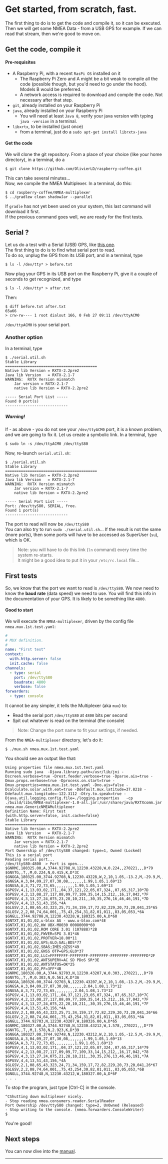 # Get started, from scratch, fast.

The first thing to do is to get the code and compile it, so it can be executed.  
Then we will get some NMEA Data - from a USB GPS for example. If we can read that stream, then we're good to move on.

## Get the code, compile it
#### Pre-requisites
- A Raspberry Pi, with a recent `RasPi OS` installed on it
    - The Raspberry Pi Zero and A might be a bit weak to compile all the code (possible though, but you'd need to go under the hood). Models B would be preferred.
    - A network access is required to download and compile the code. Not necessary after that step. 
- `git`, already installed on your Raspberry Pi
- `java`, already installed on your Raspberry Pi
    - You will need at least `Java 8`, verify your java version with typing `java -version` in a terminal.
- `libxrtx`, to be installed (just once)
    - from a terminal, just do a `sudo apt-get install librxtx-java`
#### Get the code
We will clone the git repository. From a place of your choice (like your home directory), 
in a terminal, do a 
```
$ git clone https://github.com/OlivierLD/raspberry-coffee.git
```
This can take several minutes...  
Now, we compile the NMEA Multiplexer. In a terminal, do this:
```
$ cd raspberry-coffee/NMEA-multiplexer
$ ../gradlew clean shadowJar --parallel
```
If `gradle` has not yet been used on your system, this last command will download it first.  
If the previous command goes well, we are ready for the first tests. 

## Serial ?
Let us do a test with a Serial (USB) GPS, like [this one](https://www.amazon.com/Onyehn-Navigation-External-Receiver-Raspberry/dp/B07GJGSZB9/ref=sr_1_5?crid=AXIK022XF9XZ&dchild=1&keywords=usb+gps+dongle&qid=1614448258&sprefix=USB+GPS%2Caps%2C217&sr=8-5).  
The first thing to do is to find what serial port to read.  
To do so, unplug the GPS from its USB port, and in a terminal, type
```
$ ls -l /dev/tty* > before.txt
```
Now plug your GPS in its USB port on the Raspberry Pi, give it a couple of seconds to get recognized, and type
```
$ ls -l /dev/tty* > after.txt
```
Then:
```
$ diff before.txt after.txt
65a66
> crw-rw---- 1 root dialout 166, 0 Feb 27 09:11 /dev/ttyACM0
```
`/dev/ttyACM0` is your serial port.

### Another option
In a terminal, type
```
$ ./serial.util.sh 
Stable Library
=========================================
Native lib Version = RXTX-2.2pre2
Java lib Version   = RXTX-2.1-7
WARNING:  RXTX Version mismatch
	Jar version = RXTX-2.1-7
	native lib Version = RXTX-2.2pre2

----- Serial Port List -----
Found 0 port(s)
----------------------------
```
##### Warning!
If - as above - you do not see your `/dev/ttyACM0` port, it is a known problem, and we are going to fix it. 
Let us create a symbolic link. In a terminal, type
```
$ sudo ln -s /dev/ttyACM0 /dev/ttyS80
```
Now, re-launch `serial.util.sh`:
```
$ ./serial.util.sh 
Stable Library
=========================================
Native lib Version = RXTX-2.2pre2
Java lib Version   = RXTX-2.1-7
WARNING:  RXTX Version mismatch
	Jar version = RXTX-2.1-7
	native lib Version = RXTX-2.2pre2

----- Serial Port List -----
Port: /dev/ttyS80, SERIAL, free.
Found 1 port(s)
----------------------------
```
The port to read will now be `/dev/ttyS80`  
You can also try to run `sudo ./serial.util.sh`... If the result is not the same (more ports), then some ports will have
to be accessed as SuperUser (`su`), which is OK.

> Note: you will have to do this link (`ln` command) every time the system re-starts.  
> It might be a good idea to put it in your `/etc/rc.local` file...

## First tests
So, we know that the port we want to read is `/dev/ttyS80`. We now need to know the **baud rate** (data speed)
we need to use. You will find this info in the documentation of your GPS. It is likely to 
be something like `4800`.

#### Good to start
We will execute the `NMEA-multiplexer`, driven by the config file `nmea.mux.1st.test.yaml`:
```yaml
#
# MUX definition.
#
name: "First test"
context:
  with.http.server: false
  init.cache: false
channels:
  - type: serial
    port: /dev/ttyS80
    baudrate: 4800
    verbose: false
forwarders:
  - type: console
```
It cannot be any simpler, it tells the Multiplexer (aka `mux`) to:
- Read the serial port `/dev/ttyS80` at `4800` bits per second
- Spit out whatever is read on the terminal (the console)

> Note: Change the port name to fit your settings, if needed.

From the `NMEA-multiplexer` directory, let's do it:
```
$ ./mux.sh nmea.mux.1st.test.yaml 
```
You should see an output like that:
```
Using properties file nmea.mux.1st.test.yaml
Running sudo java  -Djava.library.path=/usr/lib/jni -Dscreen.verbose=true -Drest.feeder.verbose=true -Dparse.ais=true -Dmux.props.verbose=true -Dprocess.on.start=true -Dmux.properties=nmea.mux.1st.test.yaml -Dno.ais=false -Dcalculate.solar.with.eot=true -Ddefault.mux.latitude=37.8218 -Ddefault.mux.longitude=-122.3112 -Dtry.to.speak=true -Djava.util.logging.config.file=./logging.properties   -cp ./build/libs/NMEA-multiplexer-1.0-all.jar:/usr/share/java/RXTXcomm.jar nmea.mux.GenericNMEAMultiplexer
Definition Name: First test
{with.http.server=false, init.cache=false}
Stable Library
=========================================
Native lib Version = RXTX-2.2pre2
Java lib Version   = RXTX-2.1-7
WARNING:  RXTX Version mismatch
	Jar version = RXTX-2.1-7
	native lib Version = RXTX-2.2pre2
Port Ownership of /dev/ttyS80 changed: type=1, Owned (Locked)
This is a serial port
Reading serial port...
/dev/ttyS80:4800  > Port is open...
$GNRMC,180325.00,A,3744.92708,N,12230.43228,W,0.224,,270221,,,D*79
$GNVTG,,T,,M,0.224,N,0.415,K,D*3C
$GNGGA,180325.00,3744.92708,N,12230.43228,W,2,10,1.05,-13.2,M,-29.9,M,,0000*64
$GNGSA,A,3,04,09,27,07,30,08,,,,,,,1.99,1.05,1.69*13
$GNGSA,A,3,71,72,73,65,,,,,,,,,1.99,1.05,1.69*13
$GPGSV,4,1,13,03,02,171,,04,37,121,22,05,07,324,,07,65,317,10*7D
$GPGSV,4,2,13,08,27,117,08,09,77,109,35,14,15,212,,16,17,042,*7F
$GPGSV,4,3,13,27,24,075,23,28,10,211,,30,35,276,16,46,46,191,*7D
$GPGSV,4,4,13,51,43,156,*4A
$GLGSV,2,1,08,65,43,323,25,71,34,159,17,72,82,229,20,73,20,041,25*65
$GLGSV,2,2,08,74,64,001,,75,43,254,31,82,01,011,,83,05,053,*6A
$GNGLL,3744.92708,N,12230.43228,W,180325.00,A,D*60
$GNTXT,01,01,02,u-blox AG - www.u-blox.com*4E
$GNTXT,01,01,02,HW UBX-M8030 00080000*60
$GNTXT,01,01,02,ROM CORE 3.01 (107888)*2B
$GNTXT,01,01,02,FWVER=SPG 3.01*46
$GNTXT,01,01,02,PROTVER=18.00*11
$GNTXT,01,01,02,GPS;GLO;GAL;BDS*77
$GNTXT,01,01,02,SBAS;IMES;QZSS*49
$GNTXT,01,01,02,GNSS OTP=GPS;GLO*37
$GNTXT,01,01,02,LLC=FFFFFFFF-FFFFFFFF-FFFFFFFF-FFFFFFFF-FFFFFFFD*2F
$GNTXT,01,01,02,ANTSUPERV=AC SD PDoS SR*3E
$GNTXT,01,01,02,ANTSTATUS=OK*25
$GNTXT,01,01,02,PF=3FF*4B
$GNRMC,180326.00,A,3744.92703,N,12230.43207,W,0.303,,270221,,,D*78
$GNVTG,,T,,M,0.303,N,0.561,K,D*3A
$GNGGA,180326.00,3744.92703,N,12230.43207,W,2,10,1.08,-13.2,M,-29.9,M,,0000*6C
$GNGSA,A,3,04,09,27,07,30,08,,,,,,,2.04,1.08,1.73*12
$GNGSA,A,3,71,72,73,65,,,,,,,,,2.04,1.08,1.73*12
$GPGSV,4,1,13,03,02,171,,04,37,121,23,05,07,324,,07,65,317,10*7C
$GPGSV,4,2,13,08,27,117,08,09,77,109,35,14,15,212,,16,17,042,*7F
$GPGSV,4,3,13,27,24,075,22,28,10,211,,30,35,276,15,46,46,191,*7F
$GPGSV,4,4,13,51,43,156,*4A
$GLGSV,2,1,08,65,43,323,25,71,34,159,17,72,82,229,20,73,20,041,26*66
$GLGSV,2,2,08,74,64,001,,75,43,254,31,82,01,011,,83,05,053,*6A
$GNGLL,3744.92703,N,12230.43207,W,180326.00,A,D*65
$GNRMC,180327.00,A,3744.92748,N,12230.43212,W,1.578,,270221,,,D*79
$GNVTG,,T,,M,1.578,N,2.923,K,D*39
$GNGGA,180327.00,3744.92748,N,12230.43212,W,2,10,1.05,-12.5,M,-29.9,M,,0000*6D
$GNGSA,A,3,04,09,27,07,30,08,,,,,,,1.99,1.05,1.69*13
$GNGSA,A,3,71,72,73,65,,,,,,,,,1.99,1.05,1.69*13
$GPGSV,4,1,13,03,02,171,,04,37,121,22,05,07,324,,07,65,317,14*79
$GPGSV,4,2,13,08,27,117,09,09,77,109,33,14,15,212,,16,17,042,*78
$GPGSV,4,3,13,27,24,075,21,28,10,211,,30,35,276,13,46,46,191,*7A
$GPGSV,4,4,13,51,43,156,*4A
$GLGSV,2,1,08,65,43,323,24,71,34,159,17,72,82,229,20,73,20,041,26*67
$GLGSV,2,2,08,74,64,001,,75,43,254,30,82,01,011,,83,05,053,*6B
$GNGLL,3744.92748,N,12230.43212,W,180327.00,A,D*6F
. . .
```
To stop the program, just type [Ctrl-C] in the console.
```
^CShutting down multiplexer nicely.
- Stop reading nmea.consumers.reader.SerialReader
Port Ownership /dev/ttyS80 changed: type=2, UnOwned (Released)
- Stop writing to the console. (nmea.forwarders.ConsoleWriter)
$ 
```

You're good!

## Next steps
You can now dive into the [manual](./manual.md).

---
